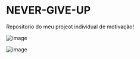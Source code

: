 # NEVER-GIVE-UP

Repositorio do meu projeot individual de motivação!

![image](https://user-images.githubusercontent.com/79462177/121068737-03a9fa00-c7a3-11eb-8cc9-3dfdd9d9dfab.png)

![image](https://user-images.githubusercontent.com/79462177/121068912-3653f280-c7a3-11eb-813c-3ebdde03a144.png)

